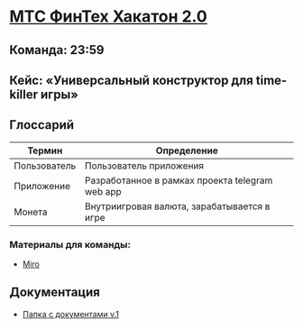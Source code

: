 # [МТС ФинТех Хакатон 2.0](https://rabota.mtsbank.ru/hakaton2_0)

## Команда: 23:59
## Кейс: «Универсальный конструктор для time-killer игры»

## Глоссарий

| Термин       | Определение                                     |
| ------------ | ----------------------------------------------- |
| Пользователь | Пользователь приложения                         |
| Приложение   | Разработанное в рамках проекта telegram web app |
| Монета       | Внутриигровая валюта, зарабатывается в игре     |

### Материалы для команды:
- [Miro](https://miro.com/app/board/uXjVL6xatPs=/)

## Документация

- [Папка с документами v.1](https://github.com/CrazyElephantX/MTS_hackathon20_2359/tree/main/documentation)
